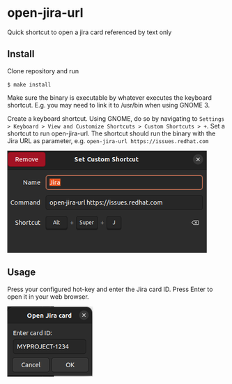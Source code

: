 # open-jira-url
Quick shortcut to open a jira card referenced by text only

## Install

Clone repository and run

```
$ make install
```

Make sure the binary is executable by whatever executes the keyboard shortcut.
E.g. you may need to link it to /usr/bin when using GNOME 3.

Create a keyboard shortcut.
Using GNOME, do so by navigating to `Settings > Keyboard > View and Customize Shortcuts > Custom Shortcuts > +`.
Set a shortcut to run open-jira-url.
The shortcut should run the binary with the Jira URL as parameter, e.g. `open-jira-url https://issues.redhat.com`

![GNOME Custom Shortcut](./doc/img/gnome-shortcut.png)

## Usage

Press your configured hot-key and enter the Jira card ID.
Press Enter to open it in your web browser.

![GNOME Custom Shortcut](./doc/img/screenshot.png)

